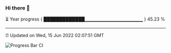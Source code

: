 ### Hi there 👋

⏳ Year progress { █████████████▁▁▁▁▁▁▁▁▁▁▁▁▁▁▁▁▁ } 45.23 %

---

⏰ Updated on Wed, 15 Jun 2022 02:07:51 GMT

![Progress Bar CI](https://github.com/ZhaoGui/ZhaoGui/workflows/Progress%20Bar%20CI/badge.svg)
